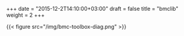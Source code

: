 +++
date = "2015-12-2T14:10:00+03:00"
draft = false
title = "bmclib"
weight = 2
+++

{{< figure src="/img/bmc-toolbox-diag.png" >}}
